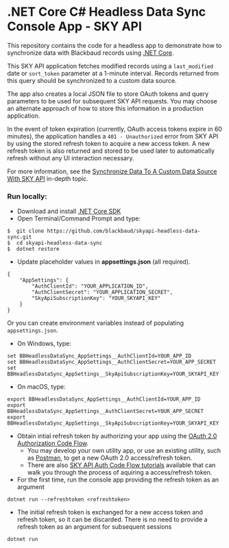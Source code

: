 # .NET Core C# Headless Data Sync Console App - SKY API

This repository contains the code for a headless app to demonstrate how to synchronize data with Blackbaud records using [.NET Core](https://www.microsoft.com/net/core/platform).

This SKY API application fetches modified records using a `last_modified` date or `sort_token` parameter at a 1-minute interval.  Records returned from this query should be synchronized to a custom data source.

The app also creates a local JSON file to store OAuth tokens and query parameters to be used for subsequent SKY API requests. You may choose an alternate approach of how to store this information in a production application.

In the event of token expiration (currently, OAuth access tokens expire in 60 minutes), the application handles a `401 - Unauthorized` error from SKY API by using the stored refresh token to acquire a new access token.  A new refresh token is also returned and stored to be used later to automatically refresh without any UI interaction necessary.

For more information, see the [Synchronize Data To A Custom Data Source With SKY API](https://developer.blackbaud.com/skyapi/docs/resources/in-depth-topics/synchronize-data) in-depth topic.

### Run locally:

- Download and install [.NET Core SDK](https://www.microsoft.com/net/core/)
- Open Terminal/Command Prompt and type:
```
$  git clone https://github.com/blackbaud/skyapi-headless-data-sync.git
$  cd skyapi-headless-data-sync
$  dotnet restore
```
- Update placeholder values in **appsettings.json** (all required).
```
{
    "AppSettings": {
        "AuthClientId": "YOUR_APPLICATION_ID",
        "AuthClientSecret": "YOUR_APPLICATION_SECRET",
        "SkyApiSubscriptionKey": "YOUR_SKYAPI_KEY"
    }
}
```
Or you can create environment variables instead of populating `appsettings.json`.
- On Windows, type:
```
set BBHeadlessDataSync_AppSettings__AuthClientId=YOUR_APP_ID
set BBHeadlessDataSync_AppSettings__AuthClientSecret=YOUR_APP_SECRET
set BBHeadlessDataSync_AppSettings__SkyApiSubscriptionKey=YOUR_SKYAPI_KEY
```
- On macOS, type:
```
export BBHeadlessDataSync_AppSettings__AuthClientId=YOUR_APP_ID
export BBHeadlessDataSync_AppSettings__AuthClientSecret=YOUR_APP_SECRET
export BBHeadlessDataSync_AppSettings__SkyApiSubscriptionKey=YOUR_SKYAPI_KEY
```
- Obtain intial refresh token by authorizing your app using the [OAuth 2.0 Authorization Code Flow](https://developer.blackbaud.com/skyapi/docs/authorization/auth-code-flow).
  - You may develop your own utility app, or use an existing utility, such as [Postman](https://www.postman.com), to get a new OAuth 2.0 access/refresh token.
  - There are also [SKY API Auth Code Flow tutorials](https://developer.blackbaud.com/skyapi/docs/authorization/auth-code-flow/code-samples) available that can walk you through the process of aquiring a access/refresh token.
- For the first time, run the console app providing the refresh token as an argument
```
dotnet run --refreshtoken <refreshtoken>
```
- The initial refresh token is exchanged for a new access token and refresh token, so it can be discarded. There is no need to provide a refresh token as an argument for subsequent sessions
```
dotnet run
```
